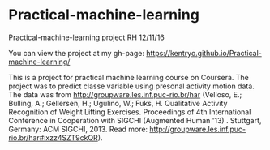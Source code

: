 # Practical-machine-learning
Practical-machine-learning project
RH
12/11/16

You can view the project at my gh-page: https://kentryo.github.io/Practical-machine-learning/

This is a project for practical machine learning course on Coursera. The project was to predict classe variable using presonal activity motion data. The data was from http://groupware.les.inf.puc-rio.br/har (Velloso, E.; Bulling, A.; Gellersen, H.; Ugulino, W.; Fuks, H. Qualitative Activity Recognition of Weight Lifting Exercises. Proceedings of 4th International Conference in Cooperation with SIGCHI (Augmented Human '13) . Stuttgart, Germany: ACM SIGCHI, 2013.
Read more: http://groupware.les.inf.puc-rio.br/har#ixzz4SZT9ckQR).
